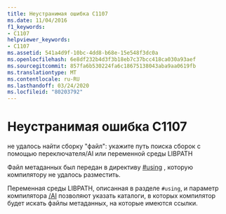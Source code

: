 ```yaml
---
title: Неустранимая ошибка C1107
ms.date: 11/04/2016
f1_keywords:
- C1107
helpviewer_keywords:
- C1107
ms.assetid: 541a4d9f-10bc-4dd8-b68e-15e548f3dc0a
ms.openlocfilehash: 6e8df232b4d3f3b18eb7c37bcc418ca030a93aef
ms.sourcegitcommit: 857fa6b530224fa6c18675138043aba9aa0619fb
ms.translationtype: MT
ms.contentlocale: ru-RU
ms.lasthandoff: 03/24/2020
ms.locfileid: "80203792"
---
```

# <a name="fatal-error-c1107"></a>Неустранимая ошибка C1107

не удалось найти сборку "файл": укажите путь поиска сборок с помощью переключателя/AI или переменной среды LIBPATH

Файл метаданных был передан в директиву [#using](../../preprocessor/hash-using-directive-cpp.md) , которую компилятору не удалось разместить.

Переменная среды LIBPATH, описанная в разделе `#using`, и параметр компилятора [/AI](../../build/reference/ai-specify-metadata-directories.md) позволяют указать каталоги, в которых компилятор будет искать файлы метаданных, на которые имеются ссылки.
